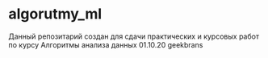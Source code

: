 # algorutmy_ml
Данный репозитарий создан для сдачи практических и курсовых работ по курсу Алгоритмы анализа данных
01.10.20 geekbrans
